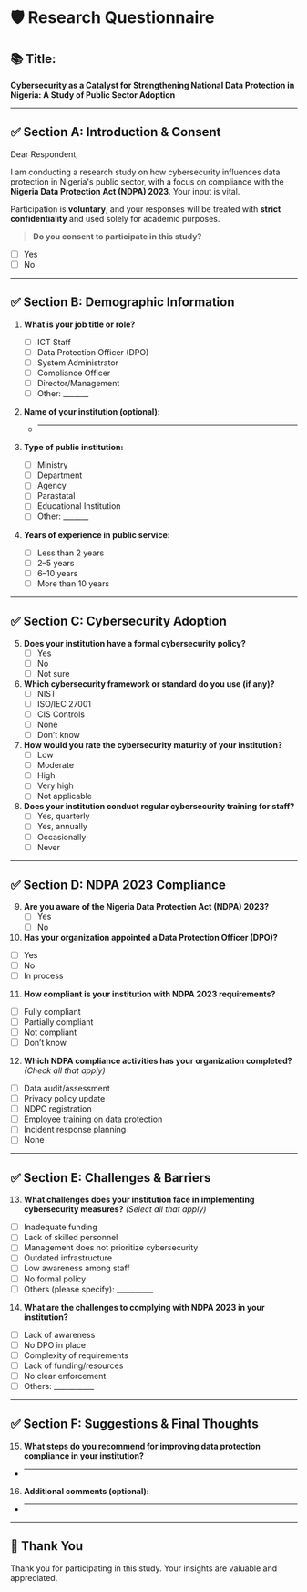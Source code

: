 # 🛡️ Research Questionnaire

## 📚 Title:
**Cybersecurity as a Catalyst for Strengthening National Data Protection in Nigeria: A Study of Public Sector Adoption**

---

## ✅ Section A: Introduction & Consent

Dear Respondent,

I am conducting a research study on how cybersecurity influences data protection in Nigeria's public sector, with a focus on compliance with the **Nigeria Data Protection Act (NDPA) 2023**. Your input is vital.

Participation is **voluntary**, and your responses will be treated with **strict confidentiality** and used solely for academic purposes.

> **Do you consent to participate in this study?**  
- [ ] Yes  
- [ ] No  

---

## ✅ Section B: Demographic Information

1. **What is your job title or role?**  
   - [ ] ICT Staff  
   - [ ] Data Protection Officer (DPO)  
   - [ ] System Administrator  
   - [ ] Compliance Officer  
   - [ ] Director/Management  
   - [ ] Other: _______

2. **Name of your institution (optional):**  
   - ___________________________

3. **Type of public institution:**  
   - [ ] Ministry  
   - [ ] Department  
   - [ ] Agency  
   - [ ] Parastatal  
   - [ ] Educational Institution  
   - [ ] Other: _______

4. **Years of experience in public service:**  
   - [ ] Less than 2 years  
   - [ ] 2–5 years  
   - [ ] 6–10 years  
   - [ ] More than 10 years  

---

## ✅ Section C: Cybersecurity Adoption

5. **Does your institution have a formal cybersecurity policy?**  
   - [ ] Yes  
   - [ ] No  
   - [ ] Not sure

6. **Which cybersecurity framework or standard do you use (if any)?**  
   - [ ] NIST  
   - [ ] ISO/IEC 27001  
   - [ ] CIS Controls  
   - [ ] None  
   - [ ] Don’t know

7. **How would you rate the cybersecurity maturity of your institution?**  
   - [ ] Low  
   - [ ] Moderate  
   - [ ] High  
   - [ ] Very high  
   - [ ] Not applicable  

8. **Does your institution conduct regular cybersecurity training for staff?**  
   - [ ] Yes, quarterly  
   - [ ] Yes, annually  
   - [ ] Occasionally  
   - [ ] Never  

---

## ✅ Section D: NDPA 2023 Compliance

9. **Are you aware of the Nigeria Data Protection Act (NDPA) 2023?**  
   - [ ] Yes  
   - [ ] No  

10. **Has your organization appointed a Data Protection Officer (DPO)?**  
   - [ ] Yes  
   - [ ] No  
   - [ ] In process

11. **How compliant is your institution with NDPA 2023 requirements?**  
   - [ ] Fully compliant  
   - [ ] Partially compliant  
   - [ ] Not compliant  
   - [ ] Don’t know

12. **Which NDPA compliance activities has your organization completed?** *(Check all that apply)*  
   - [ ] Data audit/assessment  
   - [ ] Privacy policy update  
   - [ ] NDPC registration  
   - [ ] Employee training on data protection  
   - [ ] Incident response planning  
   - [ ] None

---

## ✅ Section E: Challenges & Barriers

13. **What challenges does your institution face in implementing cybersecurity measures?** *(Select all that apply)*  
   - [ ] Inadequate funding  
   - [ ] Lack of skilled personnel  
   - [ ] Management does not prioritize cybersecurity  
   - [ ] Outdated infrastructure  
   - [ ] Low awareness among staff  
   - [ ] No formal policy  
   - [ ] Others (please specify): __________

14. **What are the challenges to complying with NDPA 2023 in your institution?**  
   - [ ] Lack of awareness  
   - [ ] No DPO in place  
   - [ ] Complexity of requirements  
   - [ ] Lack of funding/resources  
   - [ ] No clear enforcement  
   - [ ] Others: ___________

---

## ✅ Section F: Suggestions & Final Thoughts

15. **What steps do you recommend for improving data protection compliance in your institution?**  
   - ___________________________________________________

16. **Additional comments (optional):**  
   - ___________________________________________________

---

## 🙏 Thank You

Thank you for participating in this study. Your insights are valuable and appreciated.
